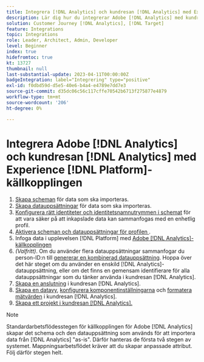 ```yaml
---
title: Integrera [!DNL Analytics] och kundresan [!DNL Analytics] med Experience [!DNL Platform] källanslutningskurs
description: Lär dig hur du integrerar Adobe [!DNL Analytics] med kundresan [!DNL Analytics] med hjälp av Experience [!DNL Platform] source-kontakten.
solution: Customer Journey [!DNL Analytics], [!DNL Target]
feature: Integrations
topic: Integrations
role: Leader, Architect, Admin, Developer
level: Beginner
index: true
hidefromtoc: true
kt: 13727
thumbnail: null
last-substantial-update: 2023-04-11T00:00:00Z
badgeIntegration: label="Integrering" type="positive"
exl-id: f0dbd59d-d5e5-40e6-b4a4-e4789e7dd7e3
source-git-commit: d35dc06c56c117cffe70542b6713f275877e4879
workflow-type: tm+mt
source-wordcount: '206'
ht-degree: 0%

---
```


# Integrera Adobe [!DNL Analytics] och kundresan [!DNL Analytics] med Experience [!DNL Platform]-källkopplingen

<ol>
    <li><a href="https://experienceleague.adobe.com/?lang=en#dashboard/learning" _target="_blank" rel="noopener noreferrer">Skapa scheman</a> för data som ska importeras.</li>
    <li><a href="https://experienceleague.adobe.com/docs/platform-learn/tutorials/data-ingestion/create-datasets-and-ingest-data.html" _target="_blank" rel="noopener noreferrer">Skapa datauppsättningar</a> för data som ska importeras.</a></li>
    <li><a href="https://experienceleague.adobe.com/docs/platform-learn/tutorials/identities/label-ingest-and-verify-identity-data.html?lang=en" _target="_blank" rel="noopener noreferrer">Konfigurera rätt identiteter och identitetsnamnutrymmen i schemat</a> för att vara säker på att inkapslade data kan sammanfogas med en enhetlig profil.</li> 
    <li><a href="https://experienceleague.adobe.com/docs/platform-learn/tutorials/profiles/bring-data-into-the-real-time-customer-profile.html" _target="_blank" rel="noopener noreferrer">Aktivera scheman och datauppsättningar för profilen </a>.</li>
    <li>Infoga data i upplevelsen [!DNL Platform] med <a href="https://experienceleague.adobe.com/docs/platform-learn/tutorials/sources/ingest-data-from-adobe-analytics.html" _target="_blank" rel="noopener noreferrer">Adobe [!DNL Analytics]-källkopplingen</a></li>
    <li><i>(Valfritt)</i>. Om du använder flera datauppsättningar sammanfogar du person-ID:n till <a href="https://experienceleague.adobe.com/docs/analytics-platform/using/cja-connections/combined-dataset.html" _target="_blank" rel="noopener noreferrer">genererar en kombinerad datauppsättning</a>. Hoppa över det här steget om du använder en enskild [!DNL Analytics]-datauppsättning, eller om det finns en gemensam identifierare för alla datauppsättningar som du tänker använda i kundresan [!DNL Analytics].</li>
    <li><a href="https://experienceleague.adobe.com/docs/customer-journey-analytics-learn/tutorials/connections/connecting-customer-journey-analytics-to-data-sources-in-platform.html" _target="_blank" rel="noopener noreferrer">Skapa en anslutning</a> i kundresan [!DNL Analytics].</li>
    <li><a href="https://experienceleague.adobe.com/docs/customer-journey-analytics-learn/tutorials/data-views/basic-configuration-for-data-views.html" _target="_blank" rel="noopener noreferrer">Skapa en datavy</a>, <a href="https://experienceleague.adobe.com/docs/customer-journey-analytics-learn/tutorials/data-views/configuring-component-settings-in-data-views.html" _target="_blank" rel="noopener noreferrer">konfigurera komponentinställningarna</a> och <a href="https://experienceleague.adobe.com/docs/customer-journey-analytics-learn/tutorials/data-views/formatting-metrics-in-data-views.html" _target="_blank" rel="noopener noreferrer">formatera mätvärden</a> i kundresan [!DNL Analytics].
    <li><a href="https://experienceleague.adobe.com/docs/customer-journey-analytics-learn/tutorials/analysis-workspace/workspace-projects/build-a-new-project.html" _target="_blank" rel="noopener noreferrer">Skapa ett projekt i kundresan [!DNL Analytics].</a></li>
</ol>

>[!NOTE]
>
>Standardarbetsflödesstegen för källkopplingen för Adobe [!DNL Analytics] skapar det schema och den datauppsättning som används för att importera data från [!DNL Analytics] &quot;as-is&quot;. Därför hanteras de första två stegen av systemet. Mappningsarbetsflödet kräver att du skapar anpassade attribut. Följ därför stegen helt.
